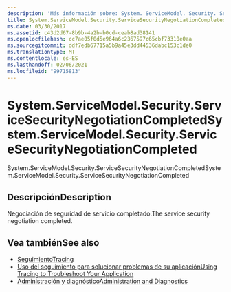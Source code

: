```yaml
---
description: 'Más información sobre: System. ServiceModel. Security. ServiceSecurityNegotiationCompleted'
title: System.ServiceModel.Security.ServiceSecurityNegotiationCompleted
ms.date: 03/30/2017
ms.assetid: c43d2d67-8b9b-4a2b-b0cd-ceab8ad38141
ms.openlocfilehash: cc7ae05f0d5e964a6c2367597c65cbf73310e0aa
ms.sourcegitcommit: ddf7edb67715a5b9a45e3dd44536dabc153c1de0
ms.translationtype: MT
ms.contentlocale: es-ES
ms.lasthandoff: 02/06/2021
ms.locfileid: "99715813"
---
```

# <a name="systemservicemodelsecurityservicesecuritynegotiationcompleted"></a><span data-ttu-id="c2aa9-103">System.ServiceModel.Security.ServiceSecurityNegotiationCompleted</span><span class="sxs-lookup"><span data-stu-id="c2aa9-103">System.ServiceModel.Security.ServiceSecurityNegotiationCompleted</span></span>

<span data-ttu-id="c2aa9-104">System.ServiceModel.Security.ServiceSecurityNegotiationCompleted</span><span class="sxs-lookup"><span data-stu-id="c2aa9-104">System.ServiceModel.Security.ServiceSecurityNegotiationCompleted</span></span>  
  
## <a name="description"></a><span data-ttu-id="c2aa9-105">Descripción</span><span class="sxs-lookup"><span data-stu-id="c2aa9-105">Description</span></span>  

 <span data-ttu-id="c2aa9-106">Negociación de seguridad de servicio completado.</span><span class="sxs-lookup"><span data-stu-id="c2aa9-106">The service security negotiation completed.</span></span>  
  
## <a name="see-also"></a><span data-ttu-id="c2aa9-107">Vea también</span><span class="sxs-lookup"><span data-stu-id="c2aa9-107">See also</span></span>

- [<span data-ttu-id="c2aa9-108">Seguimiento</span><span class="sxs-lookup"><span data-stu-id="c2aa9-108">Tracing</span></span>](index.md)
- [<span data-ttu-id="c2aa9-109">Uso del seguimiento para solucionar problemas de su aplicación</span><span class="sxs-lookup"><span data-stu-id="c2aa9-109">Using Tracing to Troubleshoot Your Application</span></span>](using-tracing-to-troubleshoot-your-application.md)
- [<span data-ttu-id="c2aa9-110">Administración y diagnóstico</span><span class="sxs-lookup"><span data-stu-id="c2aa9-110">Administration and Diagnostics</span></span>](../index.md)
